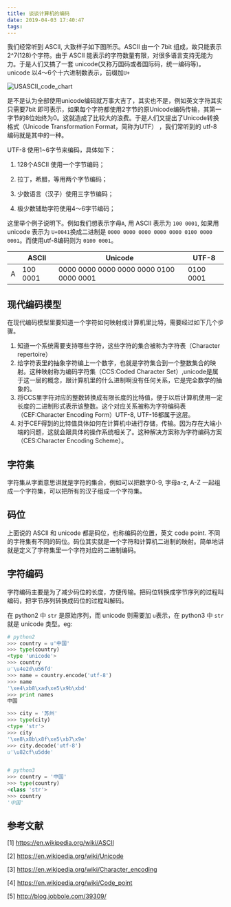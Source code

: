 ```yaml
---
title: 谈谈计算机的编码
date: 2019-04-03 17:40:47
tags:
---
```


我们经常听到 ASCII, 大致样子如下图所示。ASCII 由一个 7bit 组成，故只能表示2^7(128)个字符。由于 ASCII 能表示的字符数量有限，对很多语言支持无能为力。于是人们又搞了一套 unicode(又称万国码或者国际码，统一编码等)。 unicode 以4～6个十六进制数表示，前缀加`U+`

<!-- more -->

![USASCII_code_chart](USASCII_code_chart.png)

是不是认为全部使用unicode编码就万事大吉了，其实也不是，例如英文字符其实只需要7bit 即可表示，如果每个字符都使用2字节的原Unicode编码传输，其第一字节的8位始终为0。这就造成了比较大的浪费。于是人们又提出了Unicode转换格式（Unicode Transformation Format，简称为UTF） ，我们常听到的 utf-8 编码就是其中的一种。

UTF-8 使用1~6字节来编码，具体如下：

1. 128个ASCII 使用一个字节编码；

2. 拉丁，希腊，等用两个字节编码；

3. 少数语言（汉子）使用三字节编码；

4. 极少数辅助字符使用4～6字节编码；

   

这里举个例子说明下。例如我们想表示字母`A`, 用 ASCII 表示为 `100 0001`, 如果用 unicode 表示为 `U+0041`换成二进制是 `0000 0000 0000 0000 0000 0100 0000 0001`。而使用utf-8编码则为 `0100 0001`。

|      | ASCII    | Unicode                                 | UTF-8     |
| ---- | -------- | --------------------------------------- | --------- |
| A    | 100 0001 | 0000 0000 0000 0000 0000 0100 0000 0001 | 0100 0001 |



## 现代编码模型

在现代编码模型里要知道一个字符如何映射成计算机里比特，需要经过如下几个步骤。

1. 知道一个系统需要支持哪些字符，这些字符的集合被称为字符表（Character repertoire）
2. 给字符表里的抽象字符编上一个数字，也就是字符集合到一个整数集合的映射。这种映射称为编码字符集（CCS:Coded Character Set）,unicode是属于这一层的概念，跟计算机里的什么进制啊没有任何关系，它是完全数学的抽象的。
3. 将CCS里字符对应的整数转换成有限长度的比特值，便于以后计算机使用一定长度的二进制形式表示该整数。这个对应关系被称为字符编码表（CEF:Character Encoding Form）UTF-8, UTF-16都属于这层。
4. 对于CEF得到的比特值具体如何在计算机中进行存储，传输。因为存在大端小端的问题，这就会跟具体的操作系统相关了。这种解决方案称为字符编码方案（CES:Character Encoding Scheme）。



## 字符集

字符集从字面意思讲就是字符的集合，例如可以把数字0-9, 字母a-z, A-Z 一起组成一个字符集，可以把所有的汉子组成一个字符集。

## 码位

上面说的 ASCII 和 unicode 都是码位，也称编码的位置，英文 code point. 不同的字符集有不同的码位。码位其实就是一个字符和计算机二进制的映射。简单地讲就是定义了字符集里一个字符对应的二进制编码。



## 字符编码

字符编码主要是为了减少码位的长度，方便传输。把码位转换成字节序列的过程叫编码，把字节序列转换成码位的过程叫解码。

在 python2 中 `str` 是原始序列，而 unicode 则需要加 `u`表示，在 python3 中 `str` 就是 unicode 类型。eg:

```python
# python2
>>> country = u'中国'
>>> type(country)
<type 'unicode'>
>>> country
u'\u4e2d\u56fd'
>>> name = country.encode('utf-8')
>>> name
'\xe4\xb8\xad\xe5\x9b\xbd'
>>> print names
中国

>>> city = '苏州'
>>> type(city)
<type 'str'>
>>> city
'\xe8\x8b\x8f\xe5\xb7\x9e'
>>> city.decode('utf-8')
u'\u82cf\u5dde'


# python3
>>> country = '中国'
>>> type(country)
<class 'str'>
>>> country
'中国'
```



## 参考文献

[1] <https://en.wikipedia.org/wiki/ASCII>

[2] <https://en.wikipedia.org/wiki/Unicode>

[3] <https://en.wikipedia.org/wiki/Character_encoding>

[4] <https://en.wikipedia.org/wiki/Code_point>

[5] <http://blog.jobbole.com/39309/>